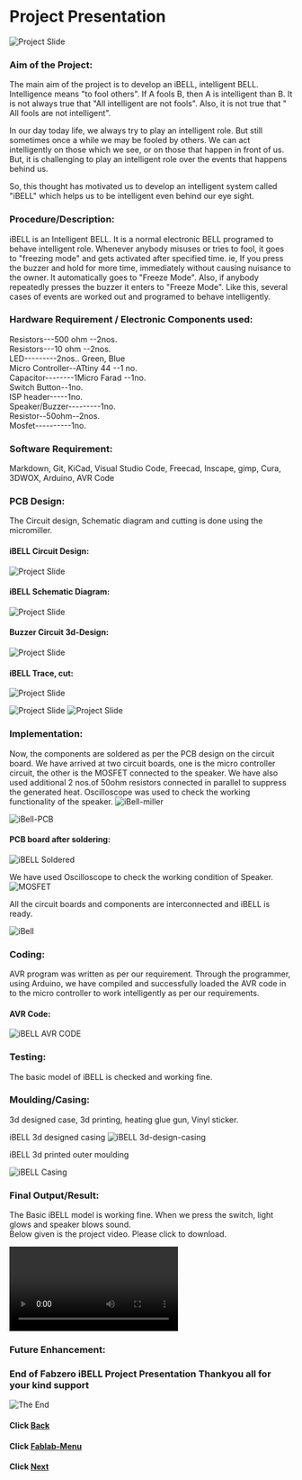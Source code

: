 

#  Project   Presentation
   
![Project Slide](/images/projectslide.png)




### Aim of the Project:  
The main aim of the project is to develop an iBELL, intelligent BELL. 
Intelligence means "to fool others". If A fools B, then A is intelligent than B.   It is not always true that "All intelligent are not fools".
Also, it is  not  true  that " All fools  are not intelligent". 

In  our day today life, we  always try  to play  an intelligent  role.  But  still sometimes once a while we may be fooled by others. We can act intelligently  on  those  which we see, or on  those that happen in front of us.  But, it is challenging to play an intelligent role over the events that happens behind us. 

So, this thought has  motivated us to develop an intelligent system called "iBELL" which helps us to be intelligent  even behind our eye  sight. 

### Procedure/Description:  
iBELL  is an Intelligent BELL. It is a normal electronic BELL programed to behave intelligent role.
Whenever anybody misuses or  tries to fool, it goes to "freezing mode"  and gets  activated after specified time.
ie, If you press the buzzer and hold for more time,  immediately without causing nuisance to the owner.  It automatically goes  to "Freeze Mode". Also,  if anybody repeatedly presses the buzzer  it enters to "Freeze Mode". Like this,  several cases of events  are worked out  and  programed to behave  intelligently.

### Hardware Requirement / Electronic Components  used:    
Resistors---500 ohm --2nos.  
Resistors---10 ohm  --2nos.  
LED---------2nos.. Green, Blue  
Micro Controller--ATtiny 44  --1 no.  
Capacitor--------1Micro Farad --1no.  
Switch Button--1no.  
ISP header-----1no.  
Speaker/Buzzer---------1no.  
Resistor--50ohm--2nos.  
Mosfet----------1no. 


### Software Requirement:  
Markdown,  Git, KiCad,  Visual Studio Code,  Freecad,  Inscape,  gimp,  Cura,  3DWOX,  Arduino,   AVR  Code

### PCB Design: 

The  Circuit design, Schematic  diagram  and cutting  is done  using the micromiller.  



#### iBELL Circuit Design:    
![Project Slide](/images/iBell-circuit-diag.jpg)   
#### iBELL Schematic Diagram:     
![Project Slide](/images/iBell-schematic-layout.jpg) 
#### Buzzer Circuit 3d-Design:        
![Project Slide](/images/buzzer-schema-3d.png) 
#### iBELL Trace, cut:      

![Project Slide](/images/tr-cu.jpg) 

![Project Slide](/images/trace-cut.jpg) 
![Project Slide](/images/buzzer_trace.png)

### Implementation:  

Now, the components are soldered as  per the PCB  design  on  the  circuit board.
We have arrived  at  two  circuit boards, one  is  the micro controller circuit,  the  other  is the  MOSFET  connected  to the  speaker.  We have also used additional 2 nos.of 50ohm  resistors connected in parallel to suppress the  generated heat. Oscilloscope  was used to check the  working functionality of the speaker.
![iBell-miller](/images/mc-header.jpeg)  

![iBell-PCB](/images/ibell-pcb.jpg)

#### PCB  board after soldering:    
![iBELL Soldered](/images/iBell-soldered.jpg) 

We have used Oscilloscope to check the working condition of Speaker. 
![MOSFET  ](/images/oscilloscope.jpg)

All the circuit boards and components are interconnected and iBELL is ready.

![iBell](/images/iBell.jpeg)

### Coding:  
AVR  program  was written as per our  requirement. Through the programmer, using Arduino, we have compiled and successfully loaded the AVR code in to the micro controller to work intelligently as  per  our requirements.
#### AVR Code:        
![iBELL AVR CODE ](/images/avr-code-last.png)


### Testing:  
The basic model of iBELL is  checked and working fine. 

### Moulding/Casing:   
3d designed  case, 3d printing,   heating glue gun,     Vinyl  sticker.   

iBELL 3d designed casing
![iBELL 3d-design-casing ](/images/ibell-3dmoulding.jpg)  

iBELL 3d printed  outer moulding

![iBELL Casing ](/images/iBELL-casing.jpg)


### Final Output/Result:     
The Basic iBELL model is working fine. When we press the switch, light glows and speaker blows sound.  
Below given is the project video. Please click to download.

![click to download the Project video](/images/project-video.mp4)


### Future Enhancement:  

### End of Fabzero iBELL Project Presentation        Thankyou all for your kind support
![The End](/images/theend.jpg)





#### Click [Back](/mdfiles/pcb-design.md)
#### Click [Fablab-Menu](/mdfiles/Fab-Lab.md)
#### Click [Next](/mdfiles/Thankyou.md)